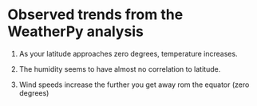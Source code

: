 # Observed trends from the WeatherPy analysis

1) As your latitude approaches zero degrees, temperature increases.

2) The humidity seems to have almost no correlation to latitude.

3) Wind speeds increase the further you get away rom the equator (zero degrees)